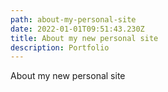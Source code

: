 ```yaml
---
path: about-my-personal-site
date: 2022-01-01T09:51:43.230Z
title: About my new personal site
description: Portfolio
---
```

About my new personal site